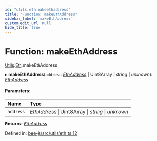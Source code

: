 ```yaml
---
id: "utils.eth.makeethaddress"
title: "Function: makeEthAddress"
sidebar_label: "makeEthAddress"
custom_edit_url: null
hide_title: true
---
```


# Function: makeEthAddress

[Utils](../modules/utils.md).[Eth](../modules/utils.eth.md).makeEthAddress

▸ **makeEthAddress**(`address`: [*EthAddress*](../types/utils.eth.ethaddress.md) \| Uint8Array \| *string* \| *unknown*): [*EthAddress*](../types/utils.eth.ethaddress.md)

#### Parameters:

Name | Type |
:------ | :------ |
`address` | [*EthAddress*](../types/utils.eth.ethaddress.md) \| Uint8Array \| *string* \| *unknown* |

**Returns:** [*EthAddress*](../types/utils.eth.ethaddress.md)

Defined in: [bee-js/src/utils/eth.ts:12](https://github.com/ethersphere/bee-js/blob/430becc/src/utils/eth.ts#L12)

